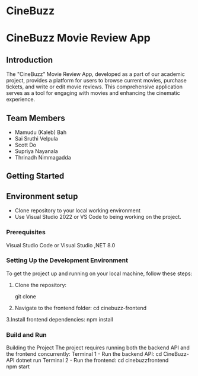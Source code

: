 # CineBuzz
# CineBuzz Movie Review App

## Introduction
The "CineBuzz" Movie Review App, developed as a part of our academic project, provides a platform for users to browse current movies, purchase tickets, and write or edit movie reviews. This comprehensive application serves as a tool for engaging with movies and enhancing the cinematic experience.

## Team Members
- Mamudu (Kaleb) Bah
- Sai Sruthi Velpula
- Scott Do
- Supriya Nayanala
- Thrinadh Nimmagadda

## Getting Started

## Environment setup
- Clone repository to your local working environment
- Use Visual Studio 2022 or VS Code to being working on the project.

### Prerequisites
Visual Studio Code or Visual Studio ,NET 8.0 

### Setting Up the Development Environment
To get the project up and running on your local machine, follow these steps:

1. Clone the repository:
   
   git clone <repository-url>
   
2. Navigate to the frontend folder:
   cd cinebuzz-frontend
   
3.Install frontend dependencies:
   npm install

### Build and Run
Building the Project
The project requires running both the backend API and the frontend concurrently:
Terminal 1 - Run the backend API:
cd CineBuzz-API 
dotnet run
Terminal 2 - Run the frontend:
cd cinebuzzfrontend  
npm start




